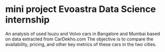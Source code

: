 # mini project Evoastra Data Science internship
An analysis of used Isuzu and Volvo cars in Bangalore and Mumbai based on data extracted from CarDekho.com  The objective is to compare the availability, pricing, and other key metrics of these cars in the two cities.
